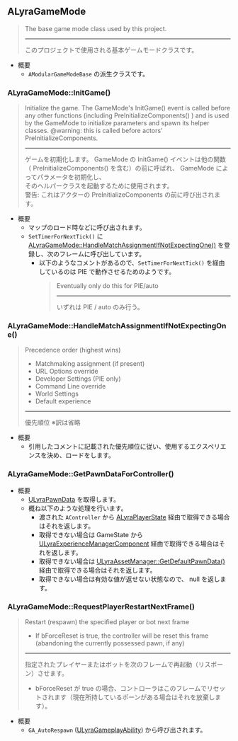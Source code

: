 ## ALyraGameMode

> The base game mode class used by this project.  
> 
> ----
> このプロジェクトで使用される基本ゲームモードクラスです。

* 概要
	* `AModularGameModeBase` の派生クラスです。

### ALyraGameMode::InitGame()

> Initialize the game.
> The GameMode's InitGame() event is called before any other functions (including PreInitializeComponents() )
> and is used by the GameMode to initialize parameters and spawn its helper classes.
> @warning: this is called before actors' PreInitializeComponents.
> 
> ----
> ゲームを初期化します。
> GameMode の InitGame() イベントは他の関数（ PreInitializeComponents() を含む）の前に呼ばれ、 GameMode によってパラメータを初期化し、  
> そのヘルパークラスを起動するために使用されます。  
> 警告: これはアクターの PreInitializeComponents の前に呼び出されます。

* 概要
	* マップのロード時などに呼び出されます。
	* `SetTimerForNextTick()` に [ALyraGameMode::HandleMatchAssignmentIfNotExpectingOne()] を登録し、次のフレームに呼び出しています。
		* 以下のようなコメントがあるので、`SetTimerForNextTick()` を経由しているのは PIE で動作させるためのようです。
			> Eventually only do this for PIE/auto
			> 
			> ----
			> いずれは PIE / auto のみ行う。


### ALyraGameMode::HandleMatchAssignmentIfNotExpectingOne()

> Precedence order (highest wins)
>  - Matchmaking assignment (if present)
>  - URL Options override
>  - Developer Settings (PIE only)
>  - Command Line override
>  - World Settings
>  - Default experience
> 
> ----
> 優先順位
>  ※訳は省略

* 概要
	* 引用したコメントに記載された優先順位に従い、使用するエクスペリエンスを決め、ロードをします。

### ALyraGameMode::GetPawnDataForController()

* 概要
	* [ULyraPawnData] を取得します。
	* 概ね以下のような処理を行います。
		* 渡された `AController` から [ALyraPlayerState] 経由で取得できる場合はそれを返します。
		* 取得できない場合は GameState から [ULyraExperienceManagerComponent] 経由で取得できる場合はそれを返します。
		* 取得できない場合は [ULyraAssetManager::GetDefaultPawnData()] 経由で取得できる場合はそれを返します。
		* 取得できない場合は有効な値が返せない状態なので、 null を返します。

### ALyraGameMode::RequestPlayerRestartNextFrame()

> Restart (respawn) the specified player or bot next frame  
> - If bForceReset is true, the controller will be reset this frame (abandoning the currently possessed pawn, if any)  
> 
> ----
> 指定されたプレイヤーまたはボットを次のフレームで再起動（リスポーン）させます。
> - bForceReset が true の場合、コントローラはこのフレームでリセットされます（現在所持しているポーンがある場合はそれを放棄します）。

* 概要
	* `GA_AutoRespawn` ([ULyraGameplayAbility]) から呼び出されます。


<!--- ページ内のリンク --->

<!--- 自前の画像へのリンク --->

<!--- generated --->
[ULyraAssetManager::GetDefaultPawnData()]: ../../Lyra/AssetManager/ULyraAssetManager.md#ulyraassetmanagergetdefaultpawndata
[ULyraExperienceManagerComponent]: ../../Lyra/Experience/ULyraExperienceManagerComponent.md#ulyraexperiencemanagercomponent
[ULyraGameplayAbility]: ../../Lyra/GameplayAbility/ULyraGameplayAbility.md#ulyragameplayability
[ALyraGameMode::HandleMatchAssignmentIfNotExpectingOne()]: ../../Lyra/GameplayFramework/ALyraGameMode.md#alyragamemodehandlematchassignmentifnotexpectingone
[ALyraPlayerState]: ../../Lyra/GameplayFramework/ALyraPlayerState.md#alyraplayerstate
[ULyraPawnData]: ../../Lyra/PawnSetting/ULyraPawnData.md#ulyrapawndata
